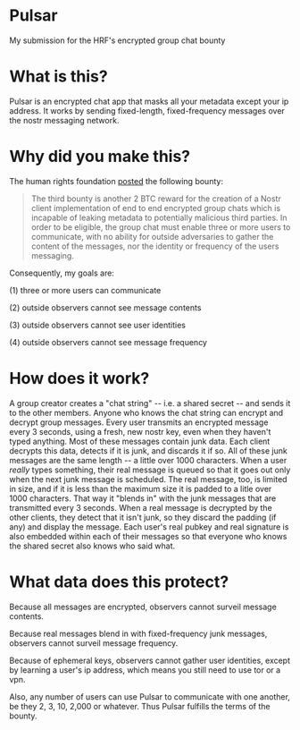 # Pulsar
My submission for the HRF's encrypted group chat bounty

# What is this?
Pulsar is an encrypted chat app that masks all your metadata except your ip address. It works by sending fixed-length, fixed-frequency messages over the nostr messaging network.

# Why did you make this?
The human rights foundation [posted](https://bitcoinmagazine.com/business/human-rights-foundation-announces-20-btc-bounty-challenge-for-bitcoin-development) the following bounty:

> The third bounty is another 2 BTC reward for the creation of a Nostr client implementation of end to end encrypted group chats which is incapable of leaking metadata to potentially malicious third parties. In order to be eligible, the group chat must enable three or more users to communicate, with no ability for outside adversaries to gather the content of the messages, nor the identity or frequency of the users messaging.

Consequently, my goals are:

(1) three or more users can communicate

(2) outside observers cannot see message contents

(3) outside observers cannot see user identities

(4) outside observers cannot see message frequency

# How does it work?
A group creator creates a "chat string" -- i.e. a shared secret -- and sends it to the other members. Anyone who knows the chat string can encrypt and decrypt group messages. Every user transmits an encrypted message every 3 seconds, using a fresh, new nostr key, even when they haven't typed anything. Most of these messages contain junk data. Each client decrypts this data, detects if it is junk, and discards it if so. All of these junk messages are the same length -- a little over 1000 characters. When a user *really* types something, their real message is queued so that it goes out only when the next junk message is scheduled. The real message, too, is limited in size, and if it is less than the maximum size it is padded to a litle over 1000 characters. That way it "blends in" with the junk messages that are transmitted every 3 seconds. When a real message is decrypted by the other clients, they detect that it isn't junk, so they discard the padding (if any) and display the message. Each user's real pubkey and real signature is also embedded within each of their messages so that everyone who knows the shared secret also knows who said what.

# What data does this protect?
Because all messages are encrypted, observers cannot surveil message contents.

Because real messages blend in with fixed-frequency junk messages, observers cannot surveil message frequency.

Because of ephemeral keys, observers cannot gather user identities, except by learning a user's ip address, which means you still need to use tor or a vpn.

Also, any number of users can use Pulsar to communicate with one another, be they 2, 3, 10, 2,000 or whatever. Thus Pulsar fulfills the terms of the bounty.
